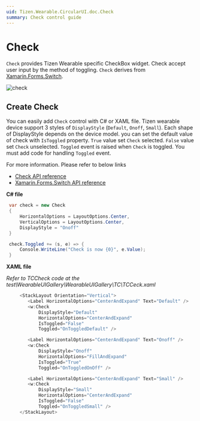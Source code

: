 ```yaml
---
uid: Tizen.Wearable.CircularUI.doc.Check
summary: Check control guide
---
```


# Check
`Check` provides Tizen Wearable specific CheckBox widget. Check accept user input by the method of toggling.
`Check` derives from [Xamarin.Forms.Switch](https://developer.xamarin.com/api/type/Xamarin.Forms.Switch/).

![check](data/check.png)

## Create Check
You can easily add `Check` control with C# or XAML file. Tizen wearable device support 3 styles of `DisplayStyle` (`Default`, `Onoff`, `Small`).
Each shape of DisplayStyle depends on the device model. you can set the default value of check with `IsToggled` property. `True` value set `Check` selected. `False` value set `Check` unselected. `Toggled` event is raised when `Check` is toggled. You must add code for handling `Toggled` event.

For more information. Please refer to below links
 - [Check  API reference](https://samsung.github.io/Tizen.CircularUI/api/Tizen.Wearable.CircularUI.Forms.Check.html)
 - [Xamarin.Forms.Switch  API reference](https://developer.xamarin.com/api/type/Xamarin.Forms.Switch/)

**C# file**
```cs
 var check = new Check
 {
     HorizontalOptions = LayoutOptions.Center,
     VerticalOptions = LayoutOptions.Center,
     DisplayStyle = "Onoff"
 }

 check.Toggled += (s, e) => {
     Console.WriteLine("Check is now {0}", e.Value);
 }
```

**XAML file**

_Refer to TCCheck code at the test\WearableUIGallery\WearableUIGallery\TC\TCCeck.xaml_

```cs
     <StackLayout Orientation="Vertical">
        <Label HorizontalOptions="CenterAndExpand" Text="Default" />
        <w:Check
            DisplayStyle="Default"
            HorizontalOptions="CenterAndExpand"
            IsToggled="False"
            Toggled="OnToggledDefault" />

        <Label HorizontalOptions="CenterAndExpand" Text="Onoff" />
        <w:Check
            DisplayStyle="Onoff"
            HorizontalOptions="FillAndExpand"
            IsToggled="True"
            Toggled="OnToggledOnOff" />

        <Label HorizontalOptions="CenterAndExpand" Text="Small" />
        <w:Check
            DisplayStyle="Small"
            HorizontalOptions="CenterAndExpand"
            IsToggled="False"
            Toggled="OnToggledSmall" />
     </StackLayout>
```
